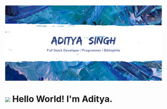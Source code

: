 ![Cover](assets/cover.png)

 # <img src="https://raw.githubusercontent.com/MartinHeinz/MartinHeinz/master/wave.gif" width="30px"> Hello World! I'm <a href="https://adityasingh2509.github.io/" style="text-decoration: none;" target="_blank">Aditya</a>.
 
 <!-- <img align="right" src="https://visitor-badge.laobi.icu/badge?page_id=adityasingh2509.adityasingh2509"/> -->


<!--
**adityasingh2509/adityasingh2509** is a ✨ _special_ ✨ repository because its `README.md` (this file) appears on your GitHub profile.

Here are some ideas to get you started:

- 🔭 I’m currently working on ...
- 🌱 I’m currently learning ...
- 👯 I’m looking to collaborate on ...
- 🤔 I’m looking for help with ...
- 💬 Ask me about ...
- 📫 How to reach me: ...
- 😄 Pronouns: ...
- ⚡ Fun fact: ...
-->
